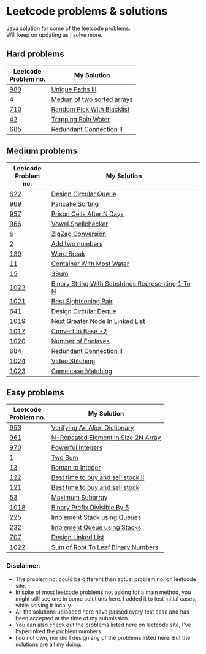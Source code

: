 # Leetcode problems & solutions
Java solution for some of the leetcode problems.<br/>Will keep on updating as I solve more.

## Hard problems
| Leetcode<br/>Problem no. | My Solution |
| --- | --- |
| [980](https://leetcode.com/problems/unique-paths-iii/) | [Unique Paths III](../master/problems/Unique%20Paths%20III) |
| [4](https://leetcode.com/problems/median-of-two-sorted-arrays/) | [Median of two sorted arrays](../master/problems/Median%20of%20two%20sorted%20arrays) |
| [710](https://leetcode.com/problems/random-pick-with-blacklist/) | [Random Pick With Blacklist](../master/problems/Random%20Pick%20With%20Blacklist) |
| [42](https://leetcode.com/problems/trapping-rain-water/) | [Trapping Rain Water](../master/problems/Trapping%20Rain%20Water) |
| [685](https://leetcode.com/problems/redundant-connection-ii/) | [Redundant Connection II](../master/problems/Redundant%20Connection%20II) |

## Medium problems

| Leetcode<br/>Problem no. | My Solution |
| --- | --- |
| [622](https://leetcode.com/problems/design-circular-queue/) | [Design Circular Queue](../master/problems/Design%20Circular%20Queue) |
| [969](https://leetcode.com/problems/pancake-sorting/) | [Pancake Sorting](../master/problems/PancakeSorting) |
| [957](https://leetcode.com/problems/prison-cells-after-n-days/) | [Prison Cells After N Days](../master/problems/Prison%20Cells%20After%20N%20days) |
| [966](https://leetcode.com/problems/vowel-spellchecker/) | [Vowel Spellchecker](../master/problems/Vowel%20Spellchecker) |
| [6](https://leetcode.com/problems/zigzag-conversion/) | [ZigZag Conversion](../master/problems/ZigZag%20Conversion) |
| [2](https://leetcode.com/problems/add-two-numbers/) | [Add two numbers](../master/problems/Add%20Two%20Numbers) | 
| [139](https://leetcode.com/problems/word-break/) | [Word Break](../master/problems/Word%20Break) |
| [11](https://leetcode.com/problems/container-with-most-water/) | [Container With Most Water](../master/problems/Container%20With%20Most%20Water) |
| [15](https://leetcode.com/problems/3sum/) | [3Sum](../master/problems/3%20sum)|
| [1023](https://leetcode.com/problems/binary-string-with-substrings-representing-1-to-n/) | [Binary String With Substrings Representing 1 To N](../master/problems/Binary%20String%20With%20Substrings%20Representing%201%20To%20N) |
| [1021](https://leetcode.com/problems/best-sightseeing-pair/) | [ Best Sightseeing Pair](../master/problems/Best%20Sightseeing%20Pair)|
| [641](https://leetcode.com/problems/design-circular-deque/) | [ Design Circular Deque](../master/problems/Design%20Circular%20Deque)|
| [1019](https://leetcode.com/problems/next-greater-node-in-linked-list/) | [Next Greater Node In Linked List](../master/problems/Next%20Greater%20Node%20In%20Linked%20List)|
| [1017](https://leetcode.com/problems/convert-to-base-2/) | [Convert to Base -2](../master/problems/Convert%20to%20Base%20-2)|
| [1020](https://leetcode.com/problems/number-of-enclaves/)|[Number of Enclaves](../master/problems/Number%20of%20Enclaves) |
| [684](https://leetcode.com/problems/redundant-connection/) | [Redundant Connection II](../master/problems/Redundant%20Connection) |
| [1024](https://leetcode.com/problems/video-stitching/) | [Video Stitching](../master/problems/Video%20Stitching) |
| [1023](https://leetcode.com/problems/camelcase-matching/) | [Camelcase Matching](../master/problems/Camelcase%20Matching) |


## Easy problems
| Leetcode<br/>Problem no. | My Solution |
| --- | --- |
| [953](https://leetcode.com/problems/verifying-an-alien-dictionary/) | [Verifying An Alien Dictionary](../master/problems/Verifying%20An%20Alien%20Dictionary) |
| [961](https://leetcode.com/problems/n-repeated-element-in-size-2n-array/) | [N-Repeated Element in Size 2N Array](../master/problems/N-Repeated%20Element%20in%20Size%202N%20Array) |
| [970](https://leetcode.com/problems/powerful-integers/) | [Powerful Integers](../master/problems/Powerful%20Integers) |
| [1](https://leetcode.com/problems/two-sum/) | [Two Sum](../master/problems/Two%20Sum) |
| [13](https://leetcode.com/problems/roman-to-integer/) | [Roman to Integer](../master/problems/Roman%20To%20Integer) |
| [122](https://leetcode.com/problems/best-time-to-buy-and-sell-stock-ii/) | [Best time to buy and sell stock II](../master/problems/Best%20Time%20to%20Buy%20and%20Sell%20Stock%20II)|
| [121](https://leetcode.com/problems/best-time-to-buy-and-sell-stock/) | [Best time to buy and sell stock](../master/problems/Best%20Time%20to%20Buy%20and%20Sell%20Stock)|
| [53](https://leetcode.com/problems/maximum-subarray/) | [Maximum Subarray](../master/problems/Maximum%20Subarray)|
|[1018](https://leetcode.com/problems/binary-prefix-divisible-by-5/)|[Binary Prefix Divisible By 5](../master/problems/Binary%20Prefix%20Divisible%20By%205)|
| [225](https://leetcode.com/problems/implement-stack-using-queues/)| [Implement Stack using Queues](../master/problems/Implement%20Stack%20using%20Queues)|
|[232](https://leetcode.com/problems/implement-queue-using-stacks/)|[Implement Queue using Stacks](../master/problems/Implement%20Queue%20using%20Stacks)|
|[707](https://leetcode.com/problems/design-linked-list/)|[Design Linked List](../master/problems/Design%20Linked%20List)|
|[1022](https://leetcode.com/problems/sum-of-root-to-leaf-binary-numbers/)|[Sum of Root To Leaf Binary Numbers](../master/problems/Sum%20of%20Root%20To%20Leaf%20Binary%20Numbers)|

### Disclaimer:
- The problem no. could be different than actual problem no. on leetcode site.
- In spite of most leetcode problems not asking for a main method, you might still see one in some solutions here. I added it to test initial cases, while solving it locally.
- All the solutions uploaded here have passed every test case and has been accepted at the time of my submission.
- You can also check out the problems listed here on leetcode site, I've hyperlinked the problem numbers. 
- I do not own, nor did I design any of the problems listed here. But the solutions are all my doing.
